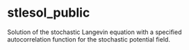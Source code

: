 # stlesol_public
Solution of the stochastic Langevin equation with a specified autocorrelation function for the stochastic potential field.
